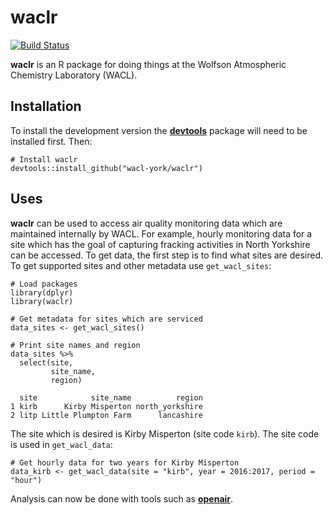 # **waclr**

[![Build Status](https://travis-ci.org/wacl-york/waclr.svg?branch=master)](https://travis-ci.org/skgrange/waclr)

**waclr** is an R package for doing things at the Wolfson Atmospheric Chemistry Laboratory (WACL). 

## Installation

To install the development version the [**devtools**](https://github.com/hadley/devtools) package will need to be installed first. Then:

```
# Install waclr
devtools::install_github("wacl-york/waclr")
```

## Uses

**waclr** can be used to access air quality monitoring data which are maintained internally by WACL. For example, hourly monitoring data for a site which has the goal of capturing fracking activities in North Yorkshire can be accessed. To get data, the first step is to find what sites are desired. To get supported sites and other metadata use `get_wacl_sites`: 

```
# Load packages
library(dplyr)
library(waclr)

# Get metadata for sites which are serviced
data_sites <- get_wacl_sites()

# Print site names and region
data_sites %>% 
  select(site, 
         site_name,
         region)

  site            site_name          region
1 kirb      Kirby Misperton north_yorkshire
2 litp Little Plumpton Farm      lancashire
```

The site which is desired is Kirby Misperton (site code `kirb`). The site code is used in `get_wacl_data`:

```
# Get hourly data for two years for Kirby Misperton
data_kirb <- get_wacl_data(site = "kirb", year = 2016:2017, period = "hour")
```

Analysis can now be done with tools such as [**openair**](https://github.com/davidcarslaw/openair). 
